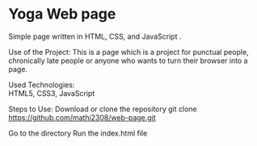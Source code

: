 # Yoga Web page 
Simple page written in HTML, CSS, and JavaScript .

Use of the Project:
This is a page which is a project for punctual people, chronically late people or anyone who wants to turn their browser into a page.

Used Technologies:  
HTML5, 
CSS3, 
JavaScript

Steps to Use:
Download or clone the repository
git clone https://github.com/mathi2308/web-page.git

Go to the directory
Run the index.html file
